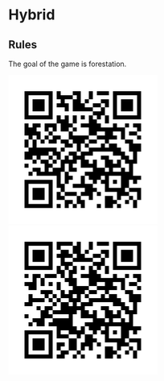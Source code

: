 # Hybrid

## Rules
The goal of the game is forestation.

![monkey1](monkey1.png)
![monkey2](monkey2.png)


